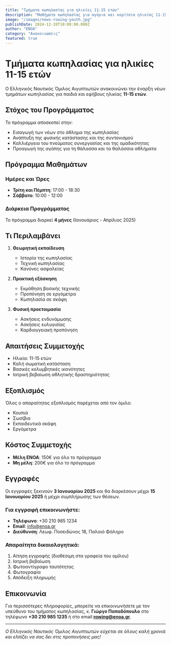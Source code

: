 ```yaml
---
title: "Τμήματα κωπηλασίας για ηλικίες 11-15 ετών"
description: "Μαθήματα κωπηλασίας για αγόρια και κορίτσια ηλικίας 11-15 ετών. Ξεκινούν τα νέα τμήματα του ΕΝΟΑ."
image: "/images/news-rowing-youth.jpg"
publishDate: 2024-12-20T10:00:00.000Z
author: "ΕΝΟΑ"
category: "Ανακοινώσεις"
featured: true
---
```


# Τμήματα κωπηλασίας για ηλικίες 11-15 ετών

Ο Ελληνικός Ναυτικός Όμιλος Αιγυπτιωτών ανακοινώνει την έναρξη νέων τμημάτων κωπηλασίας για παιδιά και εφήβους ηλικίας **11-15 ετών**.

## Στόχος του Προγράμματος

Το πρόγραμμα αποσκοπεί στην:

- Εισαγωγή των νέων στο άθλημα της κωπηλασίας
- Ανάπτυξη της φυσικής κατάστασης και της συντονισμού
- Καλλιέργεια του πνεύματος συνεργασίας και της ομαδικότητας
- Προαγωγή της αγάπης για τη θάλασσα και τα θαλάσσια αθλήματα

## Πρόγραμμα Μαθημάτων

### Ημέρες και Ώρες
- **Τρίτη και Πέμπτη**: 17:00 - 18:30
- **Σάββατο**: 10:00 - 12:00

### Διάρκεια Προγράμματος
Το πρόγραμμα διαρκεί **4 μήνες** (Ιανουάριος - Απρίλιος 2025)

## Τι Περιλαμβάνει

1. **Θεωρητική εκπαίδευση**
   - Ιστορία της κωπηλασίας
   - Τεχνική κωπηλασίας
   - Κανόνες ασφαλείας

2. **Πρακτική εξάσκηση**
   - Εκμάθηση βασικής τεχνικής
   - Προπόνηση σε εργόμετρα
   - Κωπηλασία σε σκάφη

3. **Φυσική προετοιμασία**
   - Ασκήσεις ενδυνάμωσης
   - Ασκήσεις ευλυγισίας
   - Καρδιαγγειακή προπόνηση

## Απαιτήσεις Συμμετοχής

- Ηλικία: 11-15 ετών
- Καλή σωματική κατάσταση
- Βασικές κολυμβητικές ικανότητες
- Ιατρική βεβαίωση αθλητικής δραστηριότητας

## Εξοπλισμός

Όλος ο απαραίτητος εξοπλισμός παρέχεται από τον όμιλο:

- Κουπιά
- Σωσίβια
- Εκπαιδευτικά σκάφη
- Εργόμετρα

## Κόστος Συμμετοχής

- **Μέλη ΕΝΟΑ**: 150€ για όλο το πρόγραμμα
- **Μη μέλη**: 200€ για όλο το πρόγραμμα

## Εγγραφές

Οι εγγραφές ξεκινούν **3 Ιανουαρίου 2025** και θα διαρκέσουν μέχρι **15 Ιανουαρίου 2025** ή μέχρι συμπλήρωσης των θέσεων.

### Για εγγραφή επικοινωνήστε:

- **Τηλέφωνο**: +30 210 985 1234
- **Email**: info@enoa.gr
- **Διεύθυνση**: Λεωφ. Ποσειδώνος 18, Παλαιό Φάληρο

### Απαραίτητα δικαιολογητικά:

1. Αίτηση εγγραφής (διαθέσιμη στα γραφεία του ομίλου)
2. Ιατρική βεβαίωση
3. Φωτοαντίγραφο ταυτότητας
4. Φωτογραφία
5. Απόδειξη πληρωμής

## Επικοινωνία

Για περισσότερες πληροφορίες, μπορείτε να επικοινωνήσετε με τον υπεύθυνο του τμήματος κωπηλασίας, κ. **Γιώργο Παπαδόπουλο** στο τηλέφωνο **+30 210 985 1235** ή στο email **rowing@enoa.gr**.

---

*Ο Ελληνικός Ναυτικός Όμιλος Αιγυπτιωτών εύχεται σε όλους καλή χρονιά και ελπίζει να σας δει στις προπονήσεις μας!*